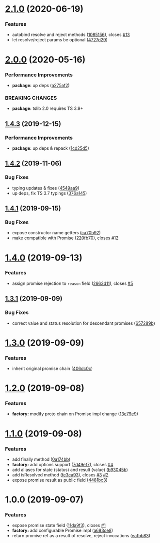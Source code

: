 # [2.1.0](https://github.com/qiwi/inside-out-promise/compare/v2.0.0...v2.1.0) (2020-06-19)


### Features

* autobind resolve and reject methods ([1085156](https://github.com/qiwi/inside-out-promise/commit/108515675f531d59fa32ab31e71ab14de69abe9d)), closes [#13](https://github.com/qiwi/inside-out-promise/issues/13)
* let resolve/reject params be optional ([4727d29](https://github.com/qiwi/inside-out-promise/commit/4727d29630db6c20e6ff7856fc2fef892a494e12))

# [2.0.0](https://github.com/qiwi/inside-out-promise/compare/v1.4.3...v2.0.0) (2020-05-16)


### Performance Improvements

* **package:** up deps ([a275af2](https://github.com/qiwi/inside-out-promise/commit/a275af23d9297c773661daad60da063e8d7c3cc9))


### BREAKING CHANGES

* **package:** tslib 2.0 requires TS 3.9+

## [1.4.3](https://github.com/qiwi/inside-out-promise/compare/v1.4.2...v1.4.3) (2019-12-15)


### Performance Improvements

* **package:** up deps & repack ([1cd25d5](https://github.com/qiwi/inside-out-promise/commit/1cd25d5b696f5dc988892b86df46fd931624d3ee))

## [1.4.2](https://github.com/qiwi/inside-out-promise/compare/v1.4.1...v1.4.2) (2019-11-06)


### Bug Fixes

* typing updates & fixes ([4549aa9](https://github.com/qiwi/inside-out-promise/commit/4549aa99f40e4e20a412b53d2212e7748ea86605))
* up deps, fix TS 3.7 typings ([376a145](https://github.com/qiwi/inside-out-promise/commit/376a1454a0e696342197b83c6f00ba155a9b990e))

## [1.4.1](https://github.com/qiwi/inside-out-promise/compare/v1.4.0...v1.4.1) (2019-09-15)


### Bug Fixes

* expose constructor name getters ([ca70b92](https://github.com/qiwi/inside-out-promise/commit/ca70b92))
* make compatible with Promise<T> ([220fb70](https://github.com/qiwi/inside-out-promise/commit/220fb70)), closes [#12](https://github.com/qiwi/inside-out-promise/issues/12)

# [1.4.0](https://github.com/qiwi/inside-out-promise/compare/v1.3.1...v1.4.0) (2019-09-13)


### Features

* assign promise rejection to `reason` field ([2663d11](https://github.com/qiwi/inside-out-promise/commit/2663d11)), closes [#5](https://github.com/qiwi/inside-out-promise/issues/5)

## [1.3.1](https://github.com/qiwi/inside-out-promise/compare/v1.3.0...v1.3.1) (2019-09-09)


### Bug Fixes

* correct value and status resolution for descendant promises ([657289b](https://github.com/qiwi/inside-out-promise/commit/657289b))

# [1.3.0](https://github.com/qiwi/inside-out-promise/compare/v1.2.0...v1.3.0) (2019-09-09)


### Features

* inherit original promise chain ([406dc0c](https://github.com/qiwi/inside-out-promise/commit/406dc0c))

# [1.2.0](https://github.com/qiwi/inside-out-promise/compare/v1.1.0...v1.2.0) (2019-09-08)


### Features

* **factory:** modify proto chain on Promise impl change ([13e79e9](https://github.com/qiwi/inside-out-promise/commit/13e79e9))

# [1.1.0](https://github.com/qiwi/inside-out-promise/compare/v1.0.0...v1.1.0) (2019-09-08)


### Features

* add finally method ([0a174bb](https://github.com/qiwi/inside-out-promise/commit/0a174bb))
* **factory:** add options support ([7d49ef7](https://github.com/qiwi/inside-out-promise/commit/7d49ef7)), closes [#4](https://github.com/qiwi/inside-out-promise/issues/4)
* add aliases for state (status) and result (value) ([b93045b](https://github.com/qiwi/inside-out-promise/commit/b93045b))
* add isResolved method ([fe3ca93](https://github.com/qiwi/inside-out-promise/commit/fe3ca93)), closes [#3](https://github.com/qiwi/inside-out-promise/issues/3) [#2](https://github.com/qiwi/inside-out-promise/issues/2)
* expose promise result as public field ([4481bc3](https://github.com/qiwi/inside-out-promise/commit/4481bc3))

# 1.0.0 (2019-09-07)


### Features

* expose promise state field ([11da9f3](https://github.com/qiwi/inside-out-promise/commit/11da9f3)), closes [#1](https://github.com/qiwi/inside-out-promise/issues/1)
* **factory:** add configurable Promise impl ([a683ce8](https://github.com/qiwi/inside-out-promise/commit/a683ce8))
* return promise ref as a result of resolve, reject invocations ([eafbb83](https://github.com/qiwi/inside-out-promise/commit/eafbb83))
